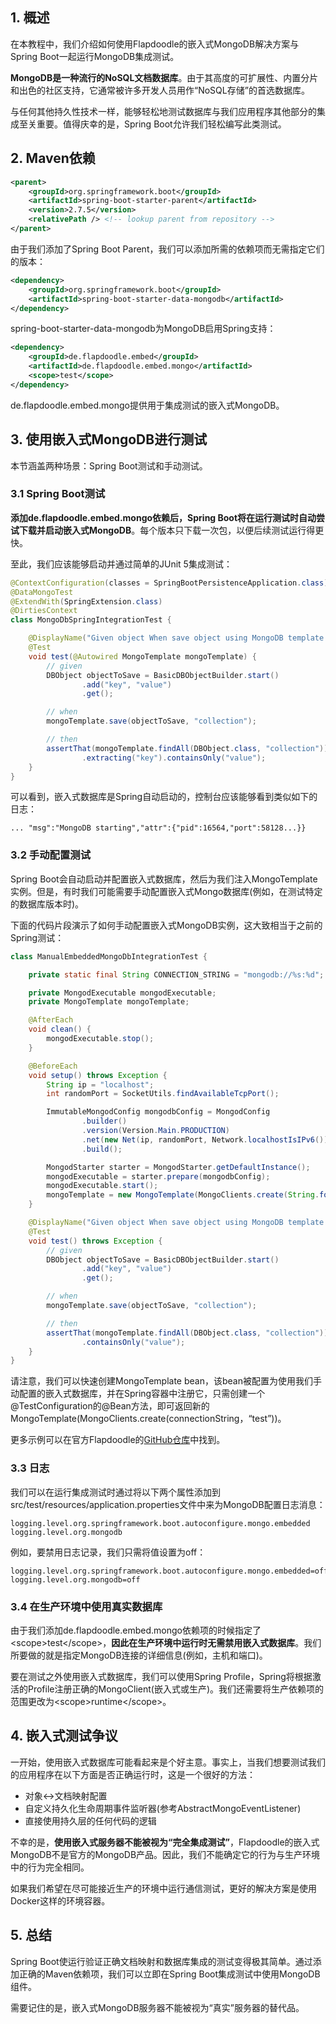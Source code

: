 ## 1. 概述

在本教程中，我们介绍如何使用Flapdoodle的嵌入式MongoDB解决方案与Spring Boot一起运行MongoDB集成测试。

**MongoDB是一种流行的NoSQL文档数据库**。由于其高度的可扩展性、内置分片和出色的社区支持，它通常被许多开发人员用作“NoSQL存储”的首选数据库。

与任何其他持久性技术一样，能够轻松地测试数据库与我们应用程序其他部分的集成至关重要。值得庆幸的是，Spring Boot允许我们轻松编写此类测试。

## 2. Maven依赖

```xml
<parent>
    <groupId>org.springframework.boot</groupId>
    <artifactId>spring-boot-starter-parent</artifactId>
    <version>2.7.5</version>
    <relativePath /> <!-- lookup parent from repository -->
</parent>
```

由于我们添加了Spring Boot Parent，我们可以添加所需的依赖项而无需指定它们的版本：

```xml
<dependency>
    <groupId>org.springframework.boot</groupId>
    <artifactId>spring-boot-starter-data-mongodb</artifactId>
</dependency>
```

spring-boot-starter-data-mongodb为MongoDB启用Spring支持：

```xml
<dependency>
    <groupId>de.flapdoodle.embed</groupId>
    <artifactId>de.flapdoodle.embed.mongo</artifactId>
    <scope>test</scope>
</dependency>
```

de.flapdoodle.embed.mongo提供用于集成测试的嵌入式MongoDB。

## 3. 使用嵌入式MongoDB进行测试

本节涵盖两种场景：Spring Boot测试和手动测试。

### 3.1 Spring Boot测试

**添加de.flapdoodle.embed.mongo依赖后，Spring Boot将在运行测试时自动尝试下载并启动嵌入式MongoDB**。每个版本只下载一次包，以便后续测试运行得更快。

至此，我们应该能够启动并通过简单的JUnit 5集成测试：

```java
@ContextConfiguration(classes = SpringBootPersistenceApplication.class)
@DataMongoTest
@ExtendWith(SpringExtension.class)
@DirtiesContext
class MongoDbSpringIntegrationTest {

    @DisplayName("Given object When save object using MongoDB template Then object can be found")
    @Test
    void test(@Autowired MongoTemplate mongoTemplate) {
        // given
        DBObject objectToSave = BasicDBObjectBuilder.start()
                .add("key", "value")
                .get();

        // when
        mongoTemplate.save(objectToSave, "collection");

        // then
        assertThat(mongoTemplate.findAll(DBObject.class, "collection"))
                .extracting("key").containsOnly("value");
    }
}
```

可以看到，嵌入式数据库是Spring自动启动的，控制台应该能够看到类似如下的日志：

```shell
... "msg":"MongoDB starting","attr":{"pid":16564,"port":58128...}} 
```

### 3.2 手动配置测试

Spring Boot会自动启动并配置嵌入式数据库，然后为我们注入MongoTemplate实例。但是，有时我们可能需要手动配置嵌入式Mongo数据库(例如，在测试特定的数据库版本时)。

下面的代码片段演示了如何手动配置嵌入式MongoDB实例，这大致相当于之前的Spring测试：

```java
class ManualEmbeddedMongoDbIntegrationTest {

    private static final String CONNECTION_STRING = "mongodb://%s:%d";

    private MongodExecutable mongodExecutable;
    private MongoTemplate mongoTemplate;

    @AfterEach
    void clean() {
        mongodExecutable.stop();
    }

    @BeforeEach
    void setup() throws Exception {
        String ip = "localhost";
        int randomPort = SocketUtils.findAvailableTcpPort();

        ImmutableMongodConfig mongodbConfig = MongodConfig
                .builder()
                .version(Version.Main.PRODUCTION)
                .net(new Net(ip, randomPort, Network.localhostIsIPv6()))
                .build();

        MongodStarter starter = MongodStarter.getDefaultInstance();
        mongodExecutable = starter.prepare(mongodbConfig);
        mongodExecutable.start();
        mongoTemplate = new MongoTemplate(MongoClients.create(String.format(CONNECTION_STRING, ip, randomPort)), "test");
    }

    @DisplayName("Given object When save object using MongoDB template Then object can be found")
    @Test
    void test() throws Exception {
        // given
        DBObject objectToSave = BasicDBObjectBuilder.start()
                .add("key", "value")
                .get();

        // when
        mongoTemplate.save(objectToSave, "collection");

        // then
        assertThat(mongoTemplate.findAll(DBObject.class, "collection")).extracting("key")
                .containsOnly("value");
    }
}
```

请注意，我们可以快速创建MongoTemplate bean，该bean被配置为使用我们手动配置的嵌入式数据库，并在Spring容器中注册它，只需创建一个@TestConfiguration的@Bean方法，即可返回新的MongoTemplate(MongoClients.create(connectionString，“test”))。

更多示例可以在官方Flapdoodle的[GitHub仓库](https://github.com/flapdoodle-oss/de.flapdoodle.embed.mongo)中找到。

### 3.3 日志

我们可以在运行集成测试时通过将以下两个属性添加到src/test/resources/application.properties文件中来为MongoDB配置日志消息：

```properties
logging.level.org.springframework.boot.autoconfigure.mongo.embedded
logging.level.org.mongodb
```

例如，要禁用日志记录，我们只需将值设置为off：

```properties
logging.level.org.springframework.boot.autoconfigure.mongo.embedded=off
logging.level.org.mongodb=off
```

### 3.4 在生产环境中使用真实数据库

由于我们添加de.flapdoodle.embed.mongo依赖项的时候指定了<scope\>test</scope\>，**因此在生产环境中运行时无需禁用嵌入式数据库**。我们所要做的就是指定MongoDB连接的详细信息(例如，主机和端口)。

要在测试之外使用嵌入式数据库，我们可以使用Spring Profile，Spring将根据激活的Profile注册正确的MongoClient(嵌入式或生产)。我们还需要将生产依赖项的范围更改为<scope\>runtime</scope\>。

## 4. 嵌入式测试争议

一开始，使用嵌入式数据库可能看起来是个好主意。事实上，当我们想要测试我们的应用程序在以下方面是否正确运行时，这是一个很好的方法：

-   对象<->文档映射配置
-   自定义持久化生命周期事件监听器(参考AbstractMongoEventListener)
-   直接使用持久层的任何代码的逻辑

不幸的是，**使用嵌入式服务器不能被视为“完全集成测试”**，Flapdoodle的嵌入式MongoDB不是官方的MongoDB产品。因此，我们不能确定它的行为与生产环境中的行为完全相同。

如果我们希望在尽可能接近生产的环境中运行通信测试，更好的解决方案是使用Docker这样的环境容器。

## 5. 总结

Spring Boot使运行验证正确文档映射和数据库集成的测试变得极其简单。通过添加正确的Maven依赖项，我们可以立即在Spring Boot集成测试中使用MongoDB组件。

需要记住的是，嵌入式MongoDB服务器不能被视为“真实”服务器的替代品。
